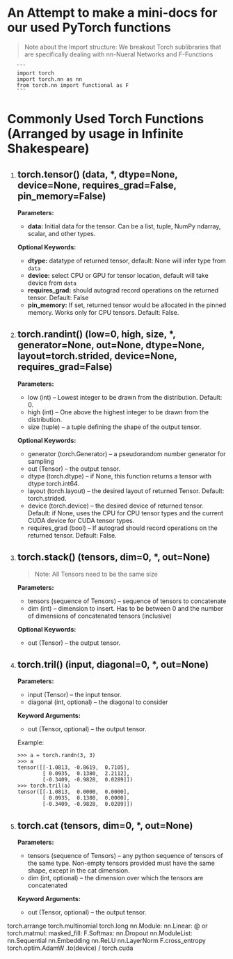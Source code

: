 # An Attempt to make a mini-docs for our used PyTorch functions

 > Note about the Import structure: We breakout Torch sublibraries that are specifically dealing with nn-Nueral Networks and F-Functions

       ```
       import torch
       import torch.nn as nn
       from torch.nn import functional as F
       ```

# Commonly Used Torch Functions (Arranged by usage in Infinite Shakespeare)

1. ## **torch.tensor()** (data, *, dtype=None, device=None, requires_grad=False, pin_memory=False) 

    **Parameters:**
  
    - **data:** Initial data for the tensor. Can be a list, tuple, NumPy ndarray, scalar, and other types.
       
    **Optional Keywords:**
  
    - **dtype:** datatype of returned tensor, default: None will infer type from `data`
    - **device:** select CPU or GPU for tensor location, default will take device from `data`
    - **requires_grad:** should autograd record operations on the returned tensor. Default: False
    - **pin_memory:** If set, returned tensor would be allocated in the pinned memory. Works only for CPU tensors. Default: False.


0. ## **torch.randint()** (low=0, high, size, \*, generator=None, out=None, dtype=None, layout=torch.strided, device=None, requires_grad=False)

   **Parameters:**

   - low (int) – Lowest integer to be drawn from the distribution. Default: 0.
   - high (int) – One above the highest integer to be drawn from the distribution.
   - size (tuple) – a tuple defining the shape of the output tensor.

   **Optional Keywords:**

   - generator (torch.Generator) – a pseudorandom number generator for sampling
   - out (Tensor) – the output tensor.
   - dtype (torch.dtype) – if None, this function returns a tensor with dtype torch.int64.
   - layout (torch.layout) – the desired layout of returned Tensor. Default: torch.strided.
   - device (torch.device) – the desired device of returned tensor. Default: if None, uses the CPU for CPU tensor types and the current CUDA device for CUDA tensor types.
   - requires_grad (bool) – If autograd should record operations on the returned tensor. Default: False.

0.  ## **torch.stack()** (tensors, dim=0, *, out=None)

    > Note: All Tensors need to be the same size

    **Parameters:**

    - tensors (sequence of Tensors) – sequence of tensors to concatenate
    - dim (int) – dimension to insert. Has to be between 0 and the number of dimensions of concatenated tensors (inclusive)

    **Optional Keywords:**

    - out (Tensor) – the output tensor.

0. ## **torch.tril()** (input, diagonal=0, *, out=None)

     **Parameters:**

     - input (Tensor) – the input tensor.
     - diagonal (int, optional) – the diagonal to consider

     **Keyword Arguments:**

     - out (Tensor, optional) – the output tensor.

     Example:

     ```
     >>> a = torch.randn(3, 3)
     >>> a
     tensor([[-1.0813, -0.8619,  0.7105],
             [ 0.0935,  0.1380,  2.2112],
             [-0.3409, -0.9828,  0.0289]])
     >>> torch.tril(a)
     tensor([[-1.0813,  0.0000,  0.0000],
             [ 0.0935,  0.1380,  0.0000],
             [-0.3409, -0.9828,  0.0289]])
     ```

0. ## **torch.cat** (tensors, dim=0, *, out=None)

     **Parameters:**
   
     - tensors (sequence of Tensors) – any python sequence of tensors of the same type. Non-empty tensors provided must have the same shape, except in the cat dimension.
     - dim (int, optional) – the dimension over which the tensors are concatenated

    **Keyword Arguments:**
   
     - out (Tensor, optional) – the output tensor.









torch.arrange
torch.multinomial
torch.long
nn.Module:
nn.Linear:
@ or torch.matmul:
masked_fill:
F.Softmax:
nn.Dropout
nn.ModuleList:
nn.Sequential
nn.Embedding
nn.ReLU
nn.LayerNorm
F.cross_entropy
torch.optim.AdamW
.to(device) / torch.cuda
